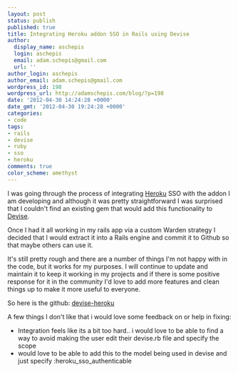```yaml
---
layout: post
status: publish
published: true
title: Integrating Heroku addon SSO in Rails using Devise
author:
  display_name: aschepis
  login: aschepis
  email: adam.schepis@gmail.com
  url: ''
author_login: aschepis
author_email: adam.schepis@gmail.com
wordpress_id: 198
wordpress_url: http://adamschepis.com/blog/?p=198
date: '2012-04-30 14:24:28 +0000'
date_gmt: '2012-04-30 19:24:28 +0000'
categories:
- code
tags:
- rails
- devise
- ruby
- sso
- heroku
comments: true
color_scheme: amethyst
---
```


I was going through the process of integrating
[Heroku](http://www.heroku.com) SSO with the addon I am developing and
although it was pretty straightforward I was surprised that I couldn't
find an existing gem that would add this functionality to
[Devise](https://github.com/plataformatec/devise).

Once I had it all working in my rails app via a custom Warden strategy
I decided that I would extract it into a Rails engine and commit it to
Github so that maybe others can use it.

It's still pretty rough and there are a number of things I'm not happy
with in the code, but it works for my purposes. I will continue to
update and maintain it to keep it working in my projects and if there
is some positive response for it in the community I'd love to add more
features and clean things up to make it more useful to everyone.

So here is the github:
[devise-heroku](https://github.com/aschepis/devise-heroku)

A few things I don't like that i would love some feedback on or help
in fixing:

- Integration feels like its a bit too hard.. i would love to be able
  to find a way to avoid making the user edit their devise.rb file and
  specify the scope
- would love to be able to add this to the model being used in devise
  and just specify :heroku_sso_authenticable
